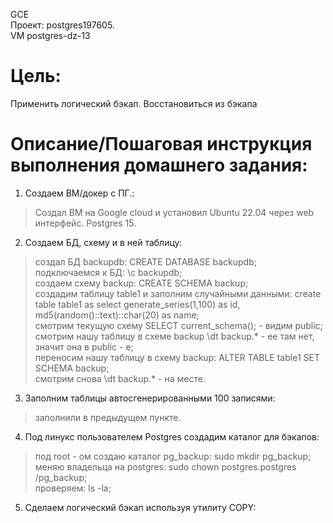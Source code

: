 GCE   
Проект: postgres197605.  
VM postgres-dz-13

# Цель:    
Применить логический бэкап. Восстановиться из бэкапа      

# Описание/Пошаговая инструкция выполнения домашнего задания:   

1. Создаем ВМ/докер c ПГ.:    
> Создал ВМ на Google cloud и установил Ubuntu 22.04 через web интерфейс. Postgres 15.        

2. Создаем БД, схему и в ней таблицу:         
> создал БД backupdb: CREATE DATABASE backupdb;          
> подключаемся к БД: \c backupdb;     
> создаем схему backup: CREATE SCHEMA backup;     
> создадим таблицу table1 и заполним случайными данными: create table table1 as select generate_series(1,100) as id, md5(random()::text)::char(20) as name;         
> смотрим текущую схему SELECT current_schema(); - видим public;     
> смотрим нашу таблицу в схеме backup \dt backup.* - ее там нет, значит она в public - e;     
> переносим нашу таблицу в схему backup: ALTER TABLE table1 SET SCHEMA backup;     
> смотрим снова \dt backup.* - на месте.    

3. Заполним таблицы автосгенерированными 100 записями:     
> заполнили в предыдущем пункте. 

4. Под линукс пользователем Postgres создадим каталог для бэкапов:
> под root - ом создаю каталог pg_backup: sudo mkdir pg_backup;     
> меняю владельца на postgres: sudo chown postgres.postgres /pg_backup;     
> проверяем: ls -la;     

5. Сделаем логический бэкап используя утилиту COPY:
>      
